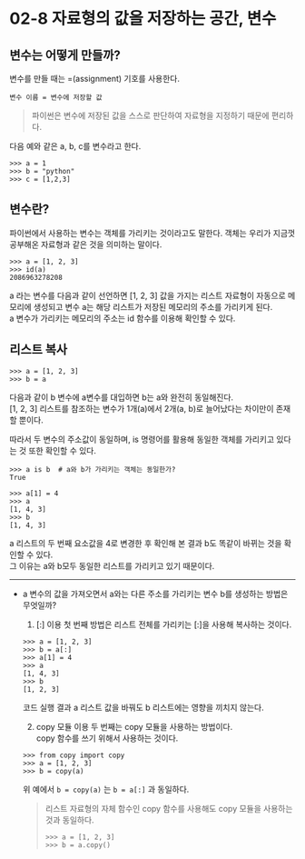 # 02-8 자료형의 값을 저장하는 공간, 변수

## 변수는 어떻게 만들까?

변수를 만들 때는 =(assignment) 기호를 사용한다.  
```
변수 이름 = 변수에 저장할 값
```
> 파이썬은 변수에 저장된 값을 스스로 판단하여 자료형을 지정하기 때문에 편리하다.

다음 예와 같은 a, b, c를 변수라고 한다.

```
>>> a = 1
>>> b = "python"
>>> c = [1,2,3]
```

## 변수란?

파이썬에서 사용하는 변수는 객체를 가리키는 것이라고도 말한다.
객체는 우리가 지금껏 공부해온 자료형과 같은 것을 의미하는 말이다.

```
>>> a = [1, 2, 3]
>>> id(a)
2086963278208
```
a 라는 변수를 다음과 같이 선언하면 [1, 2, 3] 값을 가지는 리스트 자료형이 자동으로 메모리에 생성되고
변수 a는 해당 리스트가 저장된 메모리의 주소를 가리키게 된다.  
a 변수가 가리키는 메모리의 주소는 id 함수를 이용해 확인할 수 있다.

## 리스트 복사

```
>>> a = [1, 2, 3]
>>> b = a
```
다음과 같이 b 변수에 a변수를 대입하면 b는 a와 완전히 동일해진다.  
[1, 2, 3] 리스트를 참조하는 변수가 1개(a)에서 2개(a, b)로 늘어났다는 차이만이 존재할 뿐이다.

따라서 두 변수의 주소값이 동일하며, is 명령어를 활용해 동일한 객체를 가리키고 있다는 것 또한 확인할 수 있다.
```
>>> a is b  # a와 b가 가리키는 객체는 동일한가?
True
```

```
>>> a[1] = 4
>>> a
[1, 4, 3]
>>> b
[1, 4, 3]
```
a 리스트의 두 번째 요소값을 4로 변경한 후 확인해 본 결과 b도 똑같이 바뀌는 것을 확인할 수 있다.  
그 이유는 a와 b모두 동일한 리스트를 가리키고 있기 때문이다.

---

* a 변수의 값을 가져오면서 a와는 다른 주소를 가리키는 변수 b를 생성하는 방법은 무엇일까?
    1. [:] 이용
    첫 번째 방법은 리스트 전체를 가리키는 [:]을 사용해 복사하는 것이다.
    ```
    >>> a = [1, 2, 3]
    >>> b = a[:]
    >>> a[1] = 4
    >>> a 
    [1, 4, 3]
    >>> b
    [1, 2, 3]
    ```
    코드 실행 결과 a 리스트 값을 바꿔도 b 리스트에는 영향을 끼치지 않는다.
  
    2. copy 모듈 이용
    두 번째는 copy 모듈을 사용하는 방법이다.  
    copy 함수를 쓰기 위해서 사용하는 것이다.
    ```
    >>> from copy import copy 
    >>> a = [1, 2, 3]
    >>> b = copy(a)
    ```
    위 예에서 ``` b = copy(a) ``` 는  ``` b = a[:] ``` 과 동일하다.
    
    > 리스트 자료형의 자체 함수인 copy 함수를 사용해도 copy 모듈을 사용하는 것과 동일하다.
    > ```
    > >>> a = [1, 2, 3]
    > >>> b = a.copy()
    > ```
   






